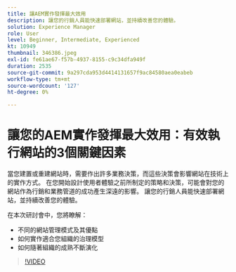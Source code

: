 ```yaml
---
title: 讓AEM實作發揮最大效用
description: 讓您的行銷人員能快速部署網站，並持續改善您的體驗。
solution: Experience Manager
role: User
level: Beginner, Intermediate, Experienced
kt: 10949
thumbnail: 346386.jpeg
exl-id: fe61ae67-f57b-4937-8155-c9c34dfa949f
duration: 2535
source-git-commit: 9a297cda953d4414131657f9ac84580aea0eabeb
workflow-type: tm+mt
source-wordcount: '127'
ht-degree: 0%

---
```


# 讓您的AEM實作發揮最大效用：有效執行網站的3個關鍵因素

當您建置或重建網站時，需要作出許多業務決策，而這些決策會影響網站在技術上的實作方式。 在您開始設計使用者體驗之前所制定的策略和決策，可能會對您的網站作為行銷和業務管道的成功產生深遠的影響。  讓您的行銷人員能快速部署網站，並持續改善您的體驗。

在本次研討會中，您將瞭解：

* 不同的網站管理模式及其優點
* 如何實作適合您組織的治理模型
* 如何隨著組織的成熟不斷演化

>[!VIDEO](https://video.tv.adobe.com/v/346386/?quality=12&learn=on)
